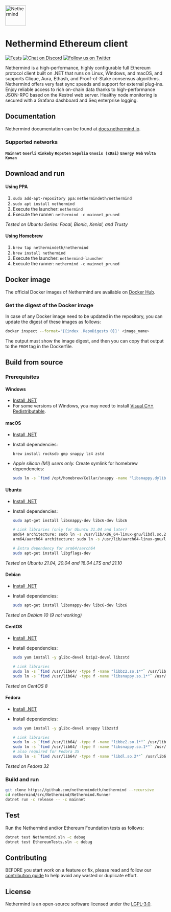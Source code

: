 <picture>
  <source media="(prefers-color-scheme: dark)" srcset="https://user-images.githubusercontent.com/337518/184757509-5ac8a259-659a-42dd-a51c-cd093a41a0ad.png">
  <source media="(prefers-color-scheme: light)" srcset="https://user-images.githubusercontent.com/337518/184757473-5d70ac41-4afd-42f6-ab7b-5338ae09b2fb.png">
  <img alt="Nethermind" src="https://user-images.githubusercontent.com/337518/184757473-5d70ac41-4afd-42f6-ab7b-5338ae09b2fb.png" height="64">
</picture>

# Nethermind Ethereum client

[![Tests](https://github.com/nethermindeth/nethermind/actions/workflows/run-nethermind-tests.yml/badge.svg)](https://github.com/nethermindeth/nethermind/actions/workflows/run-nethermind-tests.yml)
[![Chat on Discord](https://img.shields.io/discord/629004402170134531?style=social&logo=discord)](https://discord.gg/GXJFaYk)
[![Follow us on Twitter](https://img.shields.io/twitter/follow/nethermindeth?style=social&label=Follow)](https://twitter.com/nethermindeth)

Nethermind is a high-performance, highly configurable full Ethereum protocol client built on .NET that runs on Linux, Windows, and macOS, and supports Clique, Aura, Ethash, and Proof-of-Stake consensus algorithms. Nethermind offers very fast sync speeds and support for external plug-ins. Enjoy reliable access to rich on-chain data thanks to high-performance JSON-RPC based on the Kestrel web server. Healthy node monitoring is secured with a Grafana dashboard and Seq enterprise logging.

## Documentation

Nethermind documentation can be found at [docs.nethermind.io](https://docs.nethermind.io).

### Supported networks

**`Mainnet`** **`Goerli`** **`Rinkeby`** **`Ropsten`** **`Sepolia`** **`Gnosis (xDai)`** **`Energy Web`** **`Volta`** **`Kovan`**

## Download and run

#### Using PPA

1. `sudo add-apt-repository ppa:nethermindeth/nethermind`
2. `sudo apt install nethermind`
3. Execute the launcher: `nethermind`
4. Execute the runner: `nethermind -c mainnet_pruned`

_Tested on Ubuntu Series: Focal, Bionic, Xenial, and Trusty_

#### Using Homebrew

1. `brew tap nethermindeth/nethermind`
2. `brew install nethermind`
3. Execute the launcher: `nethermind-launcher`
4. Execute the runner: `nethermind -c mainnet_pruned`

## Docker image

The official Docker images of Nethermind are available on [Docker Hub](https://hub.docker.com/r/nethermind/nethermind).

### Get the digest of the Docker image

In case of any Docker image need to be updated in the repository, you can update the digest of these images as follows:

```sh
docker inspect --format='{{index .RepoDigests 0}}' <image_name>
```

The output must show the image digest, and then you can copy that output to the `FROM` tag in the Dockerfile.

## Build from source

### Prerequisites

#### Windows

-   [Install .NET](https://dotnet.microsoft.com/en-us/download?initial-os=windows)
-   For some versions of Windows, you may need to install [Visual C++ Redistributable](https://docs.microsoft.com/en-US/cpp/windows/latest-supported-vc-redist).

#### macOS

-   [Install .NET](https://dotnet.microsoft.com/en-us/download?initial-os=macos)
-   Install dependencies:

    ```sh
    brew install rocksdb gmp snappy lz4 zstd
    ```

-   _Apple silicon (M1) users only._ Create symlink for homebrew dependencies:

    ```sh
    sudo ln -s `find /opt/homebrew/Cellar/snappy -name "libsnappy.dylib"` /usr/local/lib/libsnappy.dylib
    ```

#### Ubuntu

-   [Install .NET](https://docs.microsoft.com/en-us/dotnet/core/install/linux-ubuntu)
-   Install dependencies:

    ```sh
    sudo apt-get install libsnappy-dev libc6-dev libc6

    # Link libraries (only for Ubuntu 21.04 and later)
    amd64 architecture: sudo ln -s /usr/lib/x86_64-linux-gnu/libdl.so.2 /usr/lib/x86_64-linux-gnu/libdl.so
    arm64/aarch64 architecture: sudo ln -s /usr/lib/aarch64-linux-gnu/libdl.so.2 /usr/lib/aarch64-linux-gnu/libdl.so

    # Extra dependency for arm64/aarch64
    sudo apt-get install libgflags-dev
    ```

_Tested on Ubuntu 21.04, 20.04 and 18.04 LTS and 21.10_

#### Debian

-   [Install .NET](https://docs.microsoft.com/en-us/dotnet/core/install/linux-debian)
-   Install dependencies:

    ```sh
    sudo apt-get install libsnappy-dev libc6-dev libc6
    ```

_Tested on Debian 10 (9 not working)_

#### CentOS

-   [Install .NET](https://docs.microsoft.com/en-us/dotnet/core/install/linux-centos)
-   Install dependencies:

    ```sh
    sudo yum install -y glibc-devel bzip2-devel libzstd

    # Link libraries
    sudo ln -s `find /usr/lib64/ -type f -name "libbz2.so.1*"` /usr/lib64/libbz2.so.1.0 && \
    sudo ln -s `find /usr/lib64/ -type f -name "libsnappy.so.1*"` /usr/lib64/libsnappy.so
    ```

_Tested on CentOS 8_

#### Fedora

-   [Install .NET](https://docs.microsoft.com/en-us/dotnet/core/install/linux-fedora)
-   Install dependencies:

    ```sh
    sudo yum install -y glibc-devel snappy libzstd

    # Link libraries
    sudo ln -s `find /usr/lib64/ -type f -name "libbz2.so.1*"` /usr/lib64/libbz2.so.1.0 && \
    sudo ln -s `find /usr/lib64/ -type f -name "libsnappy.so.1*"` /usr/lib64/libsnappy.so
    # also required for Fedora 35
    sudo ln -s `find /usr/lib64/ -type f -name "libdl.so.2*"` /usr/lib64/libdl.so
    ```

_Tested on Fedora 32_

### Build and run

```sh
git clone https://github.com/nethermindeth/nethermind --recursive
cd nethermind/src/Nethermind/Nethermind.Runner
dotnet run -c release -- -c mainnet
```

## Test

Run the Nethermind and/or Ethereum Foundation tests as follows:

```sh
dotnet test Nethermind.sln -c debug
dotnet test EthereumTests.sln -c debug
```

## Contributing

BEFORE you start work on a feature or fix, please read and follow our [contribution guide](https://github.com/nethermindeth/nethermind/blob/master/CONTRIBUTING.md) to help avoid any wasted or duplicate effort.

## License

Nethermind is an open-source software licensed under the [LGPL-3.0](https://github.com/nethermindeth/nethermind/blob/master/LICENSE-LGPL).
